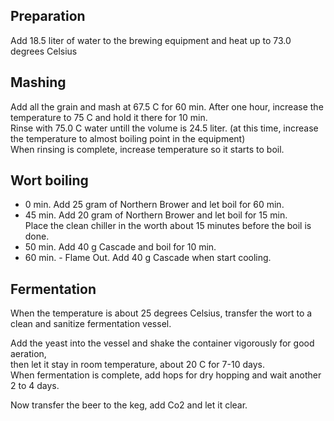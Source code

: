 ## Preparation  
Add 18.5 liter of water to the brewing equipment and heat up to 73.0 degrees Celsius

## Mashing  
Add all the grain and mash at 67.5 C for 60 min. 
After one hour, increase the temperature to 75 C and hold it there for 10 min.  
Rinse with 75.0 C water untill the volume is 24.5 liter. (at this time, increase the temperature to almost boiling point in the equipment)  
When rinsing is complete, increase temperature so it starts to boil.

## Wort boiling  
* 0 min. Add 25 gram of Northern Brower and let boil for 60 min.
* 45 min. Add 20 gram of Northern Brower and let boil for 15 min.  
Place the clean chiller in the worth about 15 minutes before the boil is done.  
* 50 min. Add 40 g Cascade and boil for 10 min.  
* 60 min. - Flame Out. Add 40 g Cascade when start cooling.

## Fermentation
When the temperature is about 25 degrees Celsius, transfer the wort to a clean and sanitize fermentation vessel.

Add the yeast into the vessel and shake the container vigorously for good aeration,  
then let it stay in room temperature, about 20 C for 7-10 days.  
When fermentation is complete, add hops for dry hopping and wait another 2 to 4 days.

Now transfer the beer to the keg, add Co2 and let it clear.
 
